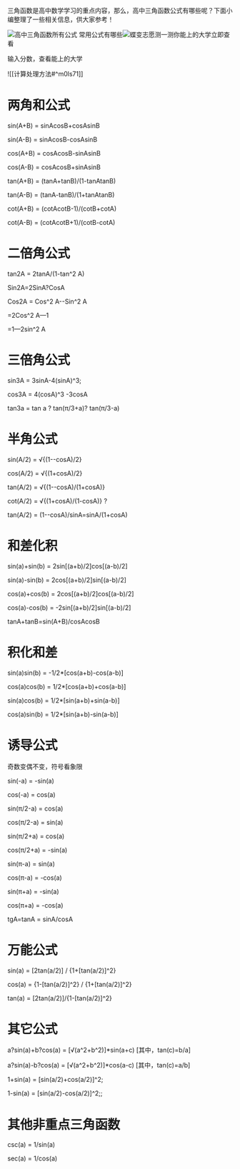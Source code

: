 三角函数是高中数学学习的重点内容，那么，高中三角函数公式有哪些呢？下面小编整理了一些相关信息，供大家参考！

![高中三角函数所有公式 常用公式有哪些](http://img.gaosan.com/upload/201901/6368271399097948113834281.jpg "高中三角函数所有公式 常用公式有哪些")![](http://img.ccutu.com/templates/p1/img/dbzylogo.png)蝶变志愿测一测你能上的大学立即查看

输入分数，查看能上的大学

![[计算处理方法#^m0ls71]]

# **两角和公式**

sin(A+B) = sinAcosB+cosAsinB

sin(A-B) = sinAcosB-cosAsinB

cos(A+B) = cosAcosB-sinAsinB

cos(A-B) = cosAcosB+sinAsinB

tan(A+B) = (tanA+tanB)/(1-tanAtanB)

tan(A-B) = (tanA-tanB)/(1+tanAtanB)

cot(A+B) = (cotAcotB-1)/(cotB+cotA)

cot(A-B) = (cotAcotB+1)/(cotB-cotA)

# **二倍角公式** 

tan2A = 2tanA/(1-tan^2 A)

Sin2A=2SinA?CosA

Cos2A = Cos^2 A--Sin^2 A

\=2Cos^2 A—1

\=1—2sin^2 A

# **三倍角公式**

sin3A = 3sinA-4(sinA)^3;

cos3A = 4(cosA)^3 -3cosA

tan3a = tan a ? tan(π/3+a)? tan(π/3-a)

# **半角公式**

sin(A/2) = √{(1--cosA)/2}

cos(A/2) = √{(1+cosA)/2}

tan(A/2) = √{(1--cosA)/(1+cosA)}

cot(A/2) = √{(1+cosA)/(1-cosA)} ?

tan(A/2) = (1--cosA)/sinA=sinA/(1+cosA)

# **和差化积**

sin(a)+sin(b) = 2sin\[(a+b)/2\]cos\[(a-b)/2\]

sin(a)-sin(b) = 2cos\[(a+b)/2\]sin\[(a-b)/2\]

cos(a)+cos(b) = 2cos\[(a+b)/2\]cos\[(a-b)/2\]

cos(a)-cos(b) = -2sin\[(a+b)/2\]sin\[(a-b)/2\]

tanA+tanB=sin(A+B)/cosAcosB

# **积化和差**

sin(a)sin(b) = -1/2\*\[cos(a+b)-cos(a-b)\]

cos(a)cos(b) = 1/2\*\[cos(a+b)+cos(a-b)\]

sin(a)cos(b) = 1/2\*\[sin(a+b)+sin(a-b)\]

cos(a)sin(b) = 1/2\*\[sin(a+b)-sin(a-b)\]

# 诱导公式

奇数变偶不变，符号看象限

sin(-a) = -sin(a)

cos(-a) = cos(a)

sin(π/2-a) = cos(a)

cos(π/2-a) = sin(a)

sin(π/2+a) = cos(a)

cos(π/2+a) = -sin(a)

sin(π-a) = sin(a)

cos(π-a) = -cos(a)

sin(π+a) = -sin(a)

cos(π+a) = -cos(a)

tgA=tanA = sinA/cosA

# **万能公式**

sin(a) = \[2tan(a/2)\] / {1+\[tan(a/2)\]^2}

cos(a) = {1-\[tan(a/2)\]^2} / {1+\[tan(a/2)\]^2}

tan(a) = \[2tan(a/2)\]/{1-\[tan(a/2)\]^2}

# **其它公式**

a?sin(a)+b?cos(a) = \[√(a^2+b^2)\]\*sin(a+c) \[其中，tan(c)=b/a\]

a?sin(a)-b?cos(a) = \[√(a^2+b^2)\]\*cos(a-c) \[其中，tan(c)=a/b\]

1+sin(a) = \[sin(a/2)+cos(a/2)\]^2;

1-sin(a) = \[sin(a/2)-cos(a/2)\]^2;;

# **其他非重点三角函数**

csc(a) = 1/sin(a)

sec(a) = 1/cos(a)

